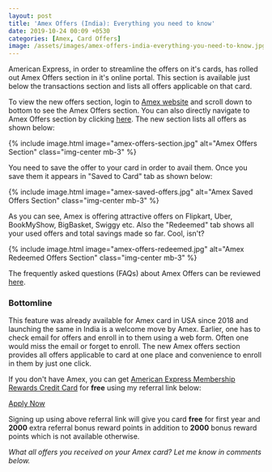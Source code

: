 ```yaml
---
layout: post
title: 'Amex Offers (India): Everything you need to know'
date: 2019-10-24 00:09 +0530
categories: [Amex, Card Offers]
image: /assets/images/amex-offers-india-everything-you-need-to-know.jpg
---
```


American Express, in order to streamline the offers on it's cards, has rolled out Amex Offers section in it's online portal. This section is available just below the transactions section and lists all offers applicable on that card.

To view the new offers section, login to [Amex website](https://www.americanexpress.com/in/) and scroll down to bottom to see the Amex Offers section. You can also directly navigate to Amex Offers section by clicking [here](https://global.americanexpress.com/offers/eligible). The new section lists all offers as shown below:

{% include image.html image="amex-offers-section.jpg" alt="Amex Offers Section" class="img-center mb-3" %}

You need to save the offer to your card in order to avail them. Once you save them it appears in "Saved to Card" tab as shown below:

{% include image.html image="amex-saved-offers.jpg" alt="Amex Saved Offers Section" class="img-center mb-3" %}

As you can see, Amex is offering attractive offers on Flipkart, Uber, BookMyShow, BigBasket, Swiggy etc. Also the "Redeemed" tab shows all your used offers and total savings made so far. Cool, isn't?

{% include image.html image="amex-offers-redeemed.jpg" alt="Amex Redeemed Offers Section" class="img-center mb-3" %}

The frequently asked questions (FAQs) about Amex Offers can be reviewed [here](https://www.americanexpress.com/in/network/amex-offers-faqs.html).

### Bottomline

This feature was already available for Amex card in USA since 2018 and launching the same in India is a welcome move by Amex. Earlier, one has to check email for offers and enroll in to them using a web form. Often one would miss the email or forget to enroll. The new Amex offers section provides all offers applicable to card at one place and convenience to enroll in them by just one click.

If you don't have Amex, you can get [American Express Membership Rewards Credit Card](/american-express-membership-rewards-credit-card-mrcc-review/) for **free** using my referral link below:

<a href="http://amex.in/refer/pRANApmel6?CPID=999999544" target="_blank" class="btn btn-lg btn-danger btn-block post-element mt-2" rel="noopener"><i class="ci-pen"></i> Apply Now</a>

Signing up using above referral link will give you card **free** for first year and **2000** extra referral bonus reward points in addition to **2000** bonus reward points which is not available otherwise.

_What all offers you received on your Amex card? Let me know in comments below._
